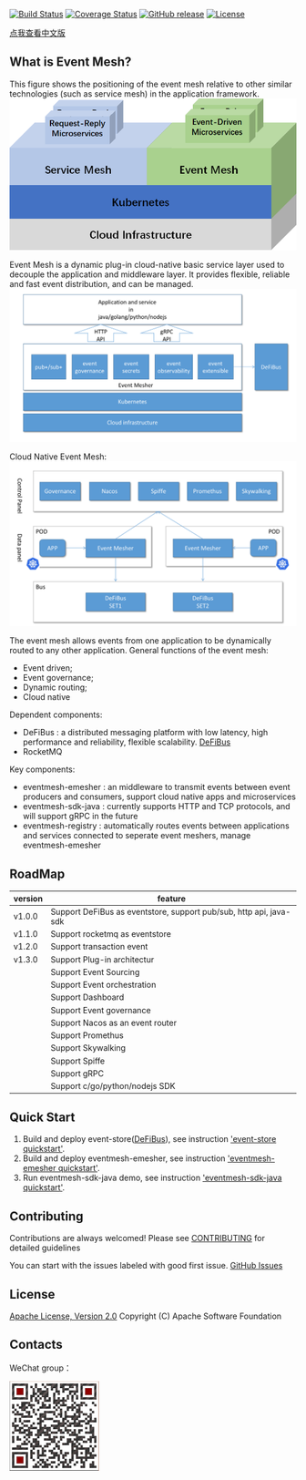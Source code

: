 [![Build Status](https://www.travis-ci.org/WeBankFinTech/DeFiBus.svg?branch=master)](https://www.travis-ci.org/WeBankFinTech/EventMesh)
[![Coverage Status](https://coveralls.io/repos/github/WeBankFinTech/DeFiBus/badge.svg?branch=master)](https://coveralls.io/github/WeBankFinTech/EventMesh?branch=master)
[![GitHub release](https://img.shields.io/badge/release-download-orange.svg)](https://github.com/WeBankFinTech/EventMesh/releases)
[![License](https://img.shields.io/badge/license-Apache%202-4EB1BA.svg)](https://www.apache.org/licenses/LICENSE-2.0.html)

[点我查看中文版](/cn/README.md)

## What is Event Mesh?
This figure shows the positioning of the event mesh relative to other similar technologies (such as service mesh) in the application framework.
![architecture1](images/eventmesh-define.png)

Event Mesh is a dynamic plug-in cloud-native basic service layer used to decouple the application and middleware layer. It provides flexible, reliable and fast event distribution, and can be managed.
![architecture1](/images/eventmesher.png)

Cloud Native Event Mesh:
![architecture2](/images/bus.png)

The event mesh allows events from one application to be dynamically routed to any other application.
General functions of the event mesh:
* Event driven;
* Event governance;
* Dynamic routing;
* Cloud native

Dependent components:
* DeFiBus : a distributed messaging platform with low latency, high performance and reliability, flexible scalability. [DeFiBus](https://github.com/WeBankFinTech/DeFiBus)
* RocketMQ

Key components:
* eventmesh-emesher : an middleware to transmit events between event producers and consumers, support cloud native apps and microservices
* eventmesh-sdk-java : currently supports HTTP and TCP protocols, and will support gRPC in the future
* eventmesh-registry : automatically routes events between applications and services connected to seperate event meshers, manage eventmesh-emesher

## RoadMap
| version | feature |
| ----    | ----    |
| v1.0.0  |Support DeFiBus as eventstore, support pub/sub, http api, java-sdk|
| v1.1.0  |Support rocketmq as eventstore|
| v1.2.0  |Support transaction event|
| v1.3.0  |Support Plug-in architectur|
|         |Support Event Sourcing|
|         |Support Event orchestration|
|         |Support Dashboard|
|         |Support Event governance|
|         |Support Nacos as an event router|
|         |Support Promethus|
|         |Support Skywalking|
|         |Support Spiffe|
|         |Support gRPC|
|         |Support c/go/python/nodejs SDK|

## Quick Start
1. Build and deploy event-store([DeFiBus](https://github.com/WeBankFinTech/DeFiBus)), 
   see instruction ['event-store quickstart'](instructions/eventmesh-store-quickstart.md).
2. Build and deploy eventmesh-emesher, see instruction ['eventmesh-emesher quickstart'](instructions/eventmesh-emesher-quickstart.md).
3. Run eventmesh-sdk-java demo, see instruction ['eventmesh-sdk-java quickstart'](instructions/eventmesh-sdk-java-quickstart.md). 

## Contributing
Contributions are always welcomed! Please see [CONTRIBUTING](CONTRIBUTING.md) for detailed guidelines

You can start with the issues labeled with good first issue. 
[GitHub Issues](https://github.com/WeBankFinTech/EventMesh/issues)

## License
[Apache License, Version 2.0](http://www.apache.org/licenses/LICENSE-2.0.html) Copyright (C) Apache Software Foundation

## Contacts
WeChat group：

![wechat_qr](/images/mesh-helper.png)


